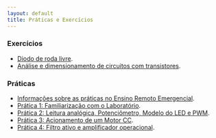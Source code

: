 ```yaml
---
layout: default
title: Práticas e Exercícios
---
```


### Exercícios

* [Diodo de roda livre][ex-diodo].
* [Análise e dimensionamento de circuitos com transistores][ex-npn].

### Práticas
* [Informações sobre as práticas no Ensino Remoto Emergencial][praticas-ere].
* [Prática 1: Familiarização com o Laboratório][pratica1].
* [Prática 2: Leitura analógica, Potenciômetro, Modelo do LED e PWM][pratica2].
* [Prática 3: Acionamento de um Motor CC][pratica3].
* [Prática 4: Filtro ativo e amplificador operacional][pratica4].

[pratica1]: pratica1
[pratica2]: pratica2
[pratica3]: pratica3
[pratica4]: pratica4
[praticas-ere]: praticas-ere
[ex-diodo]: ex-diodo-solenoide
[ex-npn]: ex-npn
